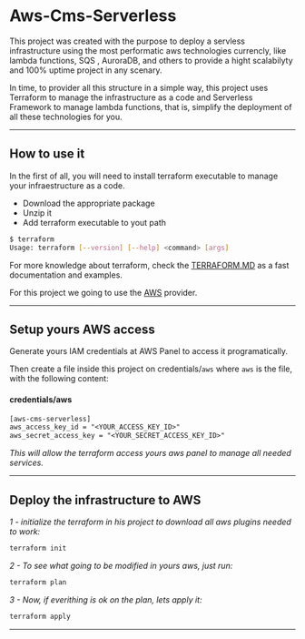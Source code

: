 # Aws-Cms-Serverless

This project was created with the purpose to deploy a servless infrastructure using the most performatic aws technologies currencly, like lambda functions, SQS , AuroraDB, and others to provide a hight scalabilyty and 100% uptime project in any scenary.

In time, to provider all this structure in a simple way, this project uses Terraform to manage the infrastructure as a code and Serverless Framework to manage lambda functions, that is, simplify the deployment of all these technologies for you.

---

## How to use it

In the first of all, you will need to install terraform executable to manage your infraestructure as a code. 

* Download the appropriate package
* Unzip it
* Add terraform executable to yout path

```bash
$ terraform
Usage: terraform [--version] [--help] <command> [args]
```

For more knowledge about terraform, check the [TERRAFORM.MD](./TERRAFORM.MD) as a fast documentation and examples.

For this project we going to use the [AWS](https://www.terraform.io/docs/providers/aws/index.html) provider.

--- 

## Setup yours AWS access

Generate yours IAM credentials at AWS Panel to access it programatically.

Then create a file inside this project on credentials/`aws` where `aws` is the file, with the following content:
#### credentials/aws
```txt
[aws-cms-serverless]
aws_access_key_id = "<YOUR_ACCESS_KEY_ID>"
aws_secret_access_key = "<YOUR_SECRET_ACCESS_KEY_ID>"
```
_This will allow the terraform access yours aws panel to manage all needed services._

--- 

## Deploy the infrastructure to AWS
_1 - initialize the terraform in his project to download all aws plugins needed to work:_
```bash
terraform init
```
_2 - To see what going to be modified in yours aws, just run:_
```bash
terraform plan
```
_3 - Now, if everithing is ok on the plan, lets apply it:_
```bash
terraform apply
```

---
